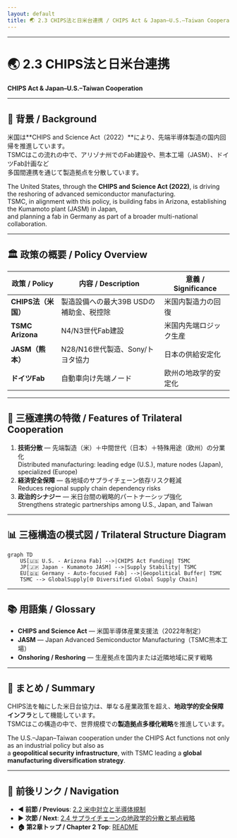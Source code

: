 ```yaml
---
layout: default
title: 🌏 2.3 CHIPS法と日米台連携 / CHIPS Act & Japan–U.S.–Taiwan Cooperation
---
```


---

# 🌏 2.3 CHIPS法と日米台連携  
**CHIPS Act & Japan–U.S.–Taiwan Cooperation**

---

## 📜 背景 / Background

米国は**CHIPS and Science Act（2022）**により、先端半導体製造の国内回帰を推進しています。  
TSMCはこの流れの中で、アリゾナ州でのFab建設や、熊本工場（JASM）、ドイツFab計画など  
多国間連携を通じて製造拠点を分散しています。

The United States, through the **CHIPS and Science Act (2022)**, is driving the reshoring of advanced semiconductor manufacturing.  
TSMC, in alignment with this policy, is building fabs in Arizona, establishing the Kumamoto plant (JASM) in Japan,  
and planning a fab in Germany as part of a broader multi-national collaboration.

---

## 🏛 政策の概要 / Policy Overview

| 政策 / Policy | 内容 / Description | 意義 / Significance |
|---------------|-------------------|---------------------|
| **CHIPS法（米国）** | 製造設備への最大39B USDの補助金、税控除 | 米国内製造力の回復 |
| **TSMC Arizona** | N4/N3世代Fab建設 | 米国内先端ロジック生産 |
| **JASM（熊本）** | N28/N16世代製造、Sony/トヨタ協力 | 日本の供給安定化 |
| **ドイツFab** | 自動車向け先端ノード | 欧州の地政学的安定化 |

---

## 🤝 三極連携の特徴 / Features of Trilateral Cooperation

1. **技術分散** — 先端製造（米）＋中間世代（日本）＋特殊用途（欧州）の分業化  
   Distributed manufacturing: leading edge (U.S.), mature nodes (Japan), specialized (Europe)  
2. **経済安全保障** — 各地域のサプライチェーン依存リスク軽減  
   Reduces regional supply chain dependency risks  
3. **政治的シナジー** — 米日台間の戦略的パートナーシップ強化  
   Strengthens strategic partnerships among U.S., Japan, and Taiwan  

---

## 📊 三極構造の模式図 / Trilateral Structure Diagram

```mermaid
graph TD
    US[🇺🇸 U.S. - Arizona Fab] -->|CHIPS Act Funding| TSMC
    JP[🇯🇵 Japan - Kumamoto JASM] -->|Supply Stability| TSMC
    EU[🇩🇪 Germany - Auto-focused Fab] -->|Geopolitical Buffer| TSMC
    TSMC --> GlobalSupply[🌐 Diversified Global Supply Chain]
```

---

## 📚 用語集 / Glossary
- **CHIPS and Science Act** — 米国半導体産業支援法（2022年制定）  
- **JASM** — Japan Advanced Semiconductor Manufacturing（TSMC熊本工場）  
- **Onshoring / Reshoring** — 生産拠点を国内または近隣地域に戻す戦略  

---

## 📝 まとめ / Summary
CHIPS法を軸にした米日台協力は、単なる産業政策を超え、**地政学的安全保障インフラ**として機能しています。  
TSMCはこの構造の中で、世界規模での**製造拠点多様化戦略**を推進しています。

The U.S.–Japan–Taiwan cooperation under the CHIPS Act functions not only as an industrial policy but also as  
a **geopolitical security infrastructure**, with TSMC leading a **global manufacturing diversification strategy**.

---

## 🔗 前後リンク / Navigation
- **◀ 前節 / Previous**: [2.2 米中対立と半導体規制](2_2_us_china_controls.md)  
- **▶ 次節 / Next**: [2.4 サプライチェーンの地政学的分散と拠点戦略](2_4_supply_chain_geopolitics.md)  
- **🏠 第2章トップ / Chapter 2 Top**: [README](../README.md)
